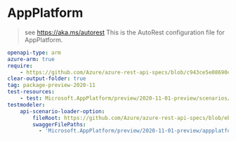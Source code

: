 # AppPlatform

> see https://aka.ms/autorest
> This is the AutoRest configuration file for AppPlatform.

```yaml
openapi-type: arm
azure-arm: true
require:
    - https://github.com/Azure/azure-rest-api-specs/blob/c943ce5e08690d4b0c840245a6f6f3ed28e56886/specification/appplatform/resource-manager/readme.md
clear-output-folder: true
tag: package-preview-2020-11
test-resources:
    - test: Microsoft.AppPlatform/preview/2020-11-01-preview/scenarios/Spring.yaml
testmodeler:
    api-scenario-loader-option:
        fileRoot: https://github.com/Azure/azure-rest-api-specs/blob/eb829ed4739fccb03dd2327b7762392e74c80ae4/specification/appplatform/resource-manager
        swaggerFilePaths:
          - 'Microsoft.AppPlatform/preview/2020-11-01-preview/appplatform.json'
```